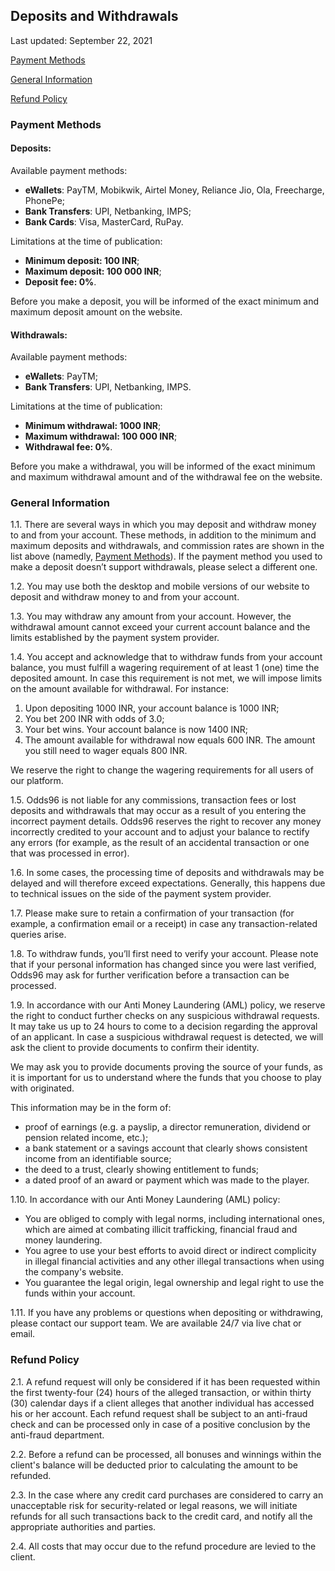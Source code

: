 ## Deposits and Withdrawals

<Version>Last updated: September 22, 2021</Version>

[Payment Methods](#payment-methods)

[General Information](#general-information)

[Refund Policy](#refund-policy)

### Payment Methods

#### Deposits:

Available payment methods:

 -   **eWallets**: PayTM, Mobikwik, Airtel Money, Reliance Jio, Ola, Freecharge, PhonePe;  
 -   **Bank Transfers**: UPI, Netbanking, IMPS;  
 -   **Bank Cards**: Visa, MasterCard, RuPay.  

Limitations at the time of publication:

 - **Minimum deposit: 100 INR**; 
 - **Maximum deposit: 100 000 INR**; 
 - **Deposit fee: 0%**.

Before you make a deposit, you will be informed of the exact minimum and maximum deposit amount on the website.

#### Withdrawals:

Available payment methods:  

-   **eWallets**: PayTM;
-   **Bank Transfers**: UPI, Netbanking, IMPS.

Limitations at the time of publication: 

 - **Minimum withdrawal: 1000 INR**;
 - **Maximum withdrawal: 100 000 INR**; 
 - **Withdrawal fee: 0%**.

Before you make a withdrawal, you will be informed of the exact minimum and maximum withdrawal amount and of the withdrawal fee on the website.

### General Information

1.1. There are several ways in which you may deposit and withdraw money to and from your account. These methods, in addition to the minimum and maximum deposits and withdrawals, and commission rates are shown in the list above (namedly, [Payment Methods](#payment-methods)). If the payment method you used to make a deposit doesn’t support withdrawals, please select a different one.

1.2. You may use both the desktop and mobile versions of our website to deposit and withdraw money to and from your account.

1.3. You may withdraw any amount from your account. However, the withdrawal amount cannot exceed your current account balance and the limits established by the payment system provider.

1.4. You accept and acknowledge that to withdraw funds from your account balance, you must fulfill a wagering requirement of at least 1 (one) time the deposited amount. In case this requirement is not met, we will impose limits on the amount available for withdrawal. For instance:

1. Upon depositing 1000 INR, your account balance is 1000 INR;
2. You bet 200 INR with odds of 3.0;
3. Your bet wins. Your account balance is now 1400 INR;
4. The amount available for withdrawal now equals 600 INR. The amount you still need to wager equals 800 INR.

We reserve the right to change the wagering requirements for all users of our platform.

1.5. Odds96 is not liable for any commissions, transaction fees or lost deposits and withdrawals that may occur as a result of you entering the incorrect payment details. Odds96 reserves the right to recover any money incorrectly credited to your account and to adjust your balance to rectify any errors (for example, as the result of an accidental transaction or one that was processed in error).

1.6. In some cases, the processing time of deposits and withdrawals may be delayed and will therefore exceed expectations. Generally, this happens due to technical issues on the side of the payment system provider.

1.7. Please make sure to retain a confirmation of your transaction (for example, a confirmation email or a receipt) in case any transaction-related queries arise.

1.8. To withdraw funds, you’ll first need to verify your account. Please note that if your personal information has changed since you were last verified, Odds96 may ask for further verification before a transaction can be processed.

1.9. In accordance with our Anti Money Laundering (AML) policy, we reserve the right to conduct further checks on any suspicious withdrawal requests. It may take us up to 24 hours to come to a decision regarding the approval of an applicant. In case a suspicious withdrawal request is detected, we will ask the client to provide documents to confirm their identity.

We may ask you to provide documents proving the source of your funds, as it is important for us to understand where the funds that you choose to play with originated.

This information may be in the form of:

- proof of earnings (e.g. a payslip, a director remuneration, dividend or pension related income, etc.);
- a bank statement or a savings account that clearly shows consistent income from an identifiable source;
- the deed to a trust, clearly showing entitlement to funds;
- a dated proof of an award or payment which was made to the player.

1.10. In accordance with our Anti Money Laundering (AML) policy:

- You are obliged to comply with legal norms, including international ones, which are aimed at combating illicit trafficking, financial fraud and money laundering.
- You agree to use your best efforts to avoid direct or indirect complicity in illegal financial activities and any other illegal transactions when using the company's website.
- You guarantee the legal origin, legal ownership and legal right to use the funds within your account.

1.11. If you have any problems or questions when depositing or withdrawing, please contact our support team. We are available 24/7 via live chat or email.

### Refund Policy

2.1. A refund request will only be considered if it has been requested within the first twenty-four (24) hours of the alleged transaction, or within thirty (30) calendar days if a client alleges that another individual has accessed his or her account. Each refund request shall be subject to an anti-fraud check and can be processed only in case of a positive conclusion by the anti-fraud department.

2.2. Before a refund can be processed, all bonuses and winnings within the client's balance will be deducted prior to calculating the amount to be refunded.

2.3. In the case where any сredit сard purchases are considered to carry an unacceptable risk for security-related or legal reasons, we will initiate refunds for all such transactions back to the сredit сard, and notify all the appropriate authorities and parties.

2.4. All costs that may occur due to the refund procedure are levied to the client.
<!--stackedit_data:
eyJoaXN0b3J5IjpbLTgxMDI5Mzg1NywzNjUwNDc4NDQsLTE1Mz
Q5MzkzNTYsMTQ2NDk4MTI3MCwtNTM2OTQzMTFdfQ==
-->